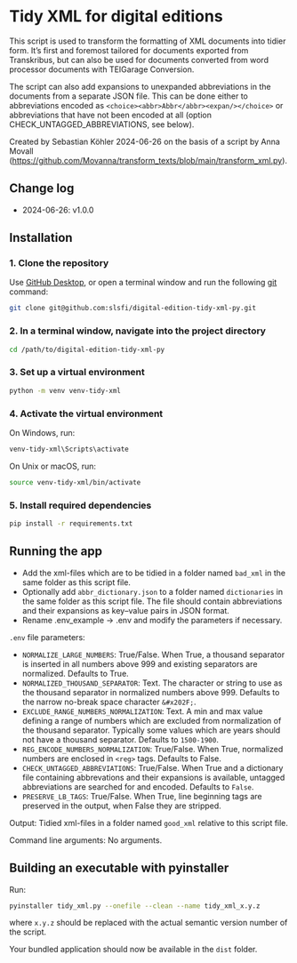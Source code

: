 # Tidy XML for digital editions

This script is used to transform the formatting of XML documents into tidier form. It’s first and foremost tailored for documents exported from Transkribus, but can also be used for documents converted from word processor documents with TEIGarage Conversion.

The script can also add expansions to unexpanded abbreviations in the documents from a separate JSON file. This can be done either to abbreviations encoded as `<choice><abbr>Abbr</abbr><expan/></choice>` or abbreviations that have not been encoded at all (option CHECK_UNTAGGED_ABBREVIATIONS, see below).

Created by Sebastian Köhler 2024-06-26 on the basis of a script by Anna Movall (https://github.com/Movanna/transform_texts/blob/main/transform_xml.py).

## Change log

- 2024-06-26: v1.0.0

## Installation

### 1. Clone the repository

Use [GitHub Desktop](https://desktop.github.com/), or open a terminal window and run the following [git](https://www.git-scm.com/) command:

```bash
git clone git@github.com:slsfi/digital-edition-tidy-xml-py.git
```

### 2. In a terminal window, navigate into the project directory

```bash
cd /path/to/digital-edition-tidy-xml-py
```

### 3. Set up a virtual environment

```bash
python -m venv venv-tidy-xml
```

### 4. Activate the virtual environment

On Windows, run:
```bash
venv-tidy-xml\Scripts\activate
```

On Unix or macOS, run:
```bash
source venv-tidy-xml/bin/activate
```

### 5. Install required dependencies
```bash
pip install -r requirements.txt
```


## Running the app

- Add the xml-files which are to be tidied in a folder named `bad_xml` in the same folder as this script file.
- Optionally add `abbr_dictionary.json` to a folder named `dictionaries` in the same folder as this script file. The file should contain abbreviations and their expansions as key–value pairs in JSON format.
- Rename .env_example -> .env and modify the parameters if necessary.

`.env` file parameters:

- `NORMALIZE_LARGE_NUMBERS`: True/False. When True, a thousand separator is inserted in all numbers above 999 and existing separators are normalized. Defaults to True.
- `NORMALIZED_THOUSAND_SEPARATOR`: Text. The character or string to use as the thousand separator in normalized numbers above 999. Defaults to the narrow no-break space character `&#x202F;`.
- `EXCLUDE_RANGE_NUMBERS_NORMALIZATION`: Text. A min and max value defining a range of numbers which are excluded from normalization of the thousand separator. Typically some values which are years should not have a thousand separator. Defaults to `1500-1900`.
- `REG_ENCODE_NUMBERS_NORMALIZATION`: True/False. When True, normalized numbers are enclosed in `<reg>` tags. Defaults to False.
- `CHECK_UNTAGGED_ABBREVIATIONS`: True/False. When True and a dictionary file containing abbrevations and their expansions is available, untagged abbreviations are searched for and encoded. Defaults to `False`.
- `PRESERVE_LB_TAGS`: True/False. When True, line beginning tags <lb/> are preserved in the output, when False they are stripped.

Output: Tidied xml-files in a folder named `good_xml` relative to this script file.

Command line arguments: No arguments.

## Building an executable with pyinstaller

Run:

```bash
pyinstaller tidy_xml.py --onefile --clean --name tidy_xml_x.y.z
```

where `x.y.z` should be replaced with the actual semantic version number of the script.

Your bundled application should now be available in the `dist` folder.
